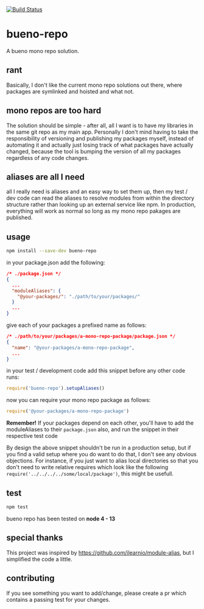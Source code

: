 [![Build
Status](https://travis-ci.com/bvellacott/bueno-repo.svg?branch=master&status=passed)](https://travis-ci.com/github/bvellacott/bueno-repo)
# bueno-repo
A bueno mono repo solution. 

## rant
Basically, I don't like the current mono repo solutions out there, where packages are symlinked and hoisted and what not.

## mono repos are too hard
The solution should be simple - after all, all I want is to have my libraries in the same git repo as my main app.
Personally I don't mind having to take the responsibility of versioning and publishing my packages myself, instead
of automating it and actually just losing track of what packages have actually changed, because the tool is bumping
the version of all my packages regardless of any code changes. 

## aliases are all I need
all I really need is aliases and an easy way to set them up, then my test / dev code can read the aliases to resolve
modules from within the directory structure rather than looking up an external service like npm. In production, everything
will work as normal so long as my mono repo pakages are published.

## usage
```sh
npm install --save-dev bueno-repo
```

in your package.json add the following:
```json
/* ./package.json */
{
  ...
  "moduleAliases": {
    "@your-packages/": "./path/to/your/packages/"
  }
  ...
}
```

give each of your packages a prefixed name as follows:
```json
/* ./path/to/your/packages/a-mono-repo-package/package.json */
{
  "name": "@your-packages/a-mono-repo-package",
  ...
}
```

in your test / development code add this snippet before any other code runs:
```js
require('bueno-repo').setupAliases()
```

now you can require your mono repo package as follows:
```js
require('@your-packages/a-mono-repo-package')
```

**Remember!** If your packages depend on each other, you'll have to add the moduleAliases to their `package.json` also,
and run the snippet in their respective test code

By design the above snippet shouldn't be run in a production setup, but if you find a valid setup where you do want
to do that, I don't see any obvious objections. For instance, if you just want to alias local directories so that
you don't need to write relative requires which look like the following `require('../../../../some/local/package')`,
this might be usefull.

## test
```sh
npm test
```
bueno repo has been tested on **node 4 - 13**

## special thanks
This project was inspired by https://github.com/ilearnio/module-alias, but I simplified the code a little.

## contributing
If you see something you want to add/change, please create a pr which contains a passing test for your changes.
